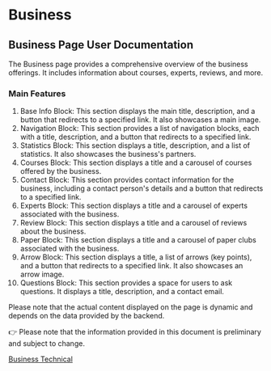 # Business

## Business Page User Documentation

The Business page provides a comprehensive overview of the business offerings. It includes information about courses, experts, reviews, and more.

### Main Features

1. Base Info Block: This section displays the main title, description, and a button that redirects to a specified link. It also showcases a main image.
2. Navigation Block: This section provides a list of navigation blocks, each with a title, description, and a button that redirects to a specified link.
3. Statistics Block: This section displays a title, description, and a list of statistics. It also showcases the business's partners.
4. Courses Block: This section displays a title and a carousel of courses offered by the business.
5. Contact Block: This section provides contact information for the business, including a contact person's details and a button that redirects to a specified link.
6. Experts Block: This section displays a title and a carousel of experts associated with the business.
7. Review Block: This section displays a title and a carousel of reviews about the business.
8. Paper Block: This section displays a title and a carousel of paper clubs associated with the business.
9. Arrow Block: This section displays a title, a list of arrows (key points), and a button that redirects to a specified link. It also showcases an arrow image.
10. Questions Block: This section provides a space for users to ask questions. It displays a title, description, and a contact email.

Please note that the actual content displayed on the page is dynamic and depends on the data provided by the backend.

<aside>
👉 Please note that the information provided in this document is preliminary and subject to change.

</aside>

[Business Technical ](Business%20Technical%20984bbb4be17340f3b3a6c70c6f1f2ca4.md)
